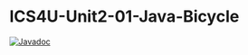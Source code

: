 # ICS4U-Unit2-01-Java-Bicycle

[![Javadoc](https://img.shields.io/badge/JavaDoc-Online-green)](https://mr-coxall.github.io/ics4u-unit2-01-java-bicycle/)